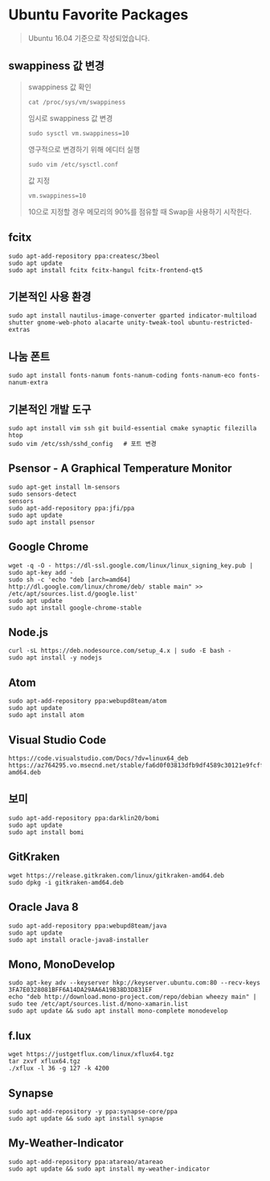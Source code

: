 # Ubuntu Favorite Packages

> Ubuntu 16.04 기준으로 작성되었습니다.

## swappiness 값 변경
> swappiness 값 확인
> ```shell
> cat /proc/sys/vm/swappiness
> ```
>
> 임시로 swappiness 값 변경
> ```shell
> sudo sysctl vm.swappiness=10
> ```
>
> 영구적으로 변경하기 위해 에디터 실행
> ```shell
> sudo vim /etc/sysctl.conf
> ```
>
> 값 지정
> ```
> vm.swappiness=10
> ```
> 10으로 지정할 경우 메모리의 90%를 점유할 때 Swap을 사용하기 시작한다.

## fcitx
```shell
sudo apt-add-repository ppa:createsc/3beol
sudo apt update
sudo apt install fcitx fcitx-hangul fcitx-frontend-qt5
```

## 기본적인 사용 환경
```shell
sudo apt install nautilus-image-converter gparted indicator-multiload shutter gnome-web-photo alacarte unity-tweak-tool ubuntu-restricted-extras
```

## 나눔 폰트
```shell
sudo apt install fonts-nanum fonts-nanum-coding fonts-nanum-eco fonts-nanum-extra
```

## 기본적인 개발 도구
```shell
sudo apt install vim ssh git build-essential cmake synaptic filezilla htop
sudo vim /etc/ssh/sshd_config   # 포트 변경
```

## Psensor - A Graphical Temperature Monitor
```shell
sudo apt-get install lm-sensors
sudo sensors-detect
sensors
sudo apt-add-repository ppa:jfi/ppa
sudo apt update
sudo apt install psensor
```

## Google Chrome
```shell
wget -q -O - https://dl-ssl.google.com/linux/linux_signing_key.pub | sudo apt-key add -
sudo sh -c 'echo "deb [arch=amd64] http://dl.google.com/linux/chrome/deb/ stable main" >> /etc/apt/sources.list.d/google.list'
sudo apt update
sudo apt install google-chrome-stable
```

## Node.js
```shell
curl -sL https://deb.nodesource.com/setup_4.x | sudo -E bash -
sudo apt install -y nodejs
```

## Atom
```shell
sudo apt-add-repository ppa:webupd8team/atom
sudo apt update
sudo apt install atom
```

## Visual Studio Code
```
https://code.visualstudio.com/Docs/?dv=linux64_deb
https://az764295.vo.msecnd.net/stable/fa6d0f03813dfb9df4589c30121e9fcffa8a8ec8/vscode-amd64.deb
```

## 보미
```shell
sudo apt-add-repository ppa:darklin20/bomi
sudo apt update
sudo apt install bomi
```

## GitKraken
```shell
wget https://release.gitkraken.com/linux/gitkraken-amd64.deb
sudo dpkg -i gitkraken-amd64.deb
```

## Oracle Java 8
```shell
sudo apt-add-repository ppa:webupd8team/java
sudo apt update
sudo apt install oracle-java8-installer
```

## Mono, MonoDevelop
```shell
sudo apt-key adv --keyserver hkp://keyserver.ubuntu.com:80 --recv-keys 3FA7E0328081BFF6A14DA29AA6A19B38D3D831EF
echo "deb http://download.mono-project.com/repo/debian wheezy main" | sudo tee /etc/apt/sources.list.d/mono-xamarin.list
sudo apt update && sudo apt install mono-complete monodevelop
```

## f.lux
```shell
wget https://justgetflux.com/linux/xflux64.tgz
tar zxvf xflux64.tgz
./xflux -l 36 -g 127 -k 4200
```

## Synapse
```shell
sudo apt-add-repository -y ppa:synapse-core/ppa
sudo apt update && sudo apt install synapse
```

## My-Weather-Indicator
```shell
sudo apt-add-repository ppa:atareao/atareao
sudo apt update && sudo apt install my-weather-indicator
```
